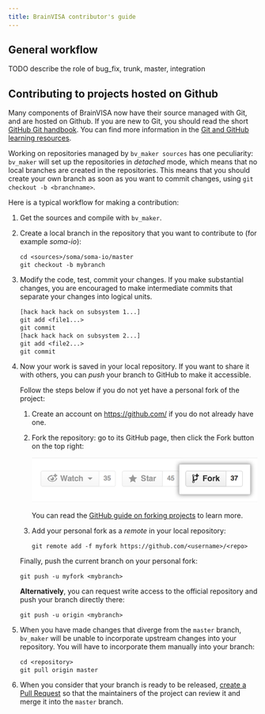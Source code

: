 ```yaml
---
title: BrainVISA contributor's guide
---
```


General workflow
----------------

TODO describe the role of bug_fix, trunk, master, integration


Contributing to projects hosted on Github
-----------------------------------------

Many components of BrainVISA now have their source managed with Git, and are hosted on Github. If you are new to Git, you should read the short [GitHub Git handbook](https://guides.github.com/introduction/git-handbook/). You can find more information in the [Git and GitHub learning resources](https://help.github.com/articles/git-and-github-learning-resources/).

Working on repositories managed by ``bv_maker sources`` has one peculiarity: ``bv_maker`` will set up the repositories in _detached_ mode, which means that no local branches are created in the repositories. This means that you should create your own branch as soon as you want to commit changes, using ``git checkout -b <branchname>``.

Here is a typical workflow for making a contribution:

1. Get the sources and compile with ``bv_maker``.

2. Create a local branch in the repository that you want to contribute to (for example _soma-io_):

       cd <sources>/soma/soma-io/master
       git checkout -b mybranch

3. Modify the code, test, commit your changes. If you make substantial changes, you are encouraged to make intermediate commits that separate your changes into logical units.

       [hack hack hack on subsystem 1...]
       git add <file1...>
       git commit
       [hack hack hack on subsystem 2...]
       git add <file2...>
       git commit

4. Now your work is saved in your local repository. If you want to share it with others, you can _push_ your branch to GitHub to make it accessible.

   Follow the steps below if you do not yet have a personal fork of the project:

   1. Create an account on https://github.com/ if you do not already have one.

   2. Fork the repository: go to its GitHub page, then click the Fork button on the top right:

      ![Fork button](images/Bootcamp-Fork.png)

      You can read the [GitHub guide on forking projects](https://guides.github.com/activities/forking/) to learn more.

   3. Add your personal fork as a _remote_ in your local repository:

          git remote add -f myfork https://github.com/<username>/<repo>

   Finally, push the current branch on your personal fork:

       git push -u myfork <mybranch>

   **Alternatively**, you can request write access to the official repository and push your branch directly there:

       git push -u origin <mybranch>

5. When you have made changes that diverge from the ``master`` branch, ``bv_maker`` will be unable to incorporate upstream changes into your repository. You will have to incorporate them manually into your branch:

       cd <repository>
       git pull origin master

6. When you consider that your branch is ready to be released, [create a Pull Request](https://guides.github.com/activities/forking/#making-a-pull-request) so that the maintainers of the project can review it and merge it into the ``master`` branch.

